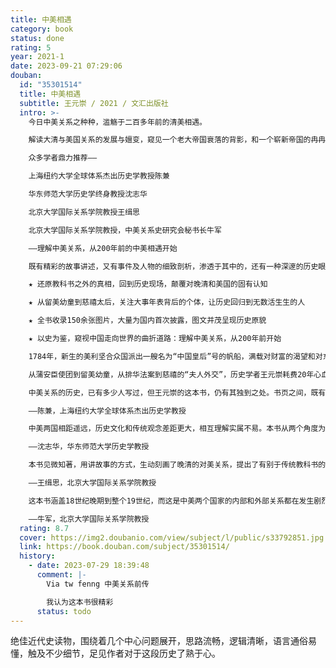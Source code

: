 ```yaml
---
title: 中美相遇
category: book
status: done
rating: 5
year: 2021-1
date: 2023-09-21 07:29:06
douban:
  id: "35301514"
  title: 中美相遇
  subtitle: 王元崇 / 2021 / 文汇出版社
  intro: >-
    今日中美关系之种种，滥觞于二百多年前的清美相遇。

    解读大清与美国关系的发展与嬗变，窥见一个老大帝国衰落的背影，和一个崭新帝国的冉冉升起。

    众多学者鼎力推荐——

    上海纽约大学全球体系杰出历史学教授陈兼

    华东师范大学历史学终身教授沈志华

    北京大学国际关系学院教授王缉思

    北京大学国际关系学院教授，中美关系史研究会秘书长牛军

    ——理解中美关系，从200年前的中美相遇开始

    既有精彩的故事讲述，又有事件及人物的细致剖析，渗透于其中的，还有一种深邃的历史眼光。处于浩瀚太平洋两端的两个大国，“相遇”最初两百年间的种种恩怨情仇，跃然于纸上，读来发人深省。——陈兼

    ★ 还原教科书之外的真相，回到历史现场，颠覆对晚清和美国的固有认知

    ★ 从留美幼童到慈禧太后，关注大事年表背后的个体，让历史回归到无数活生生的人

    ★ 全书收录150余张图片，大量为国内首次披露，图文并茂呈现历史原貌

    ★ 以史为鉴，窥视中国走向世界的曲折道路：理解中美关系，从200年前开始

    1784年，新生的美利坚合众国派出一艘名为“中国皇后”号的帆船，满载对财富的渴望和对东方文明的幻想，前往乾隆治下的盛世中华；100多年后，大清轰然崩溃，而美国却在通向霸权之路上如日方升。在一个多世纪的相望、相遇与相撞背后，是中国逐渐认清世界，并蹒跚追赶时代脚步的历程。双方的此消彼长，正是两个世界、两个时代交错的侧影。

    从蒲安臣使团到留美幼童，从排华法案到慈禧的“夫人外交”，历史学者王元崇耗费20年心血，收集整理大量原始资料，全面分析清美贸易、政治、军事、文化教育等诸多方面的交往与互动，通过一系列生动具体的细节，在“天朝”与“外夷”、传统与现代的激烈冲突之中，解读进步与保守、开放与封闭的复杂博弈，还原中国走向近代化与国际化的艰辛之旅；打破线性历史观的陈腐教条，重新审视今日中国与美国、与世界的关系。

    中美关系的历史，已有多少人写过，但王元崇的这本书，仍有其独到之处。书页之间，既有精彩的故事讲述，又有事件及人物的细致剖析，渗透于其中的，还有一种深邃的历史眼光。他的生花妙笔之下，处于浩瀚太平洋两端的两个大国，“相遇”最初两百年间的种种恩怨情仇，跃然于纸上，读来发人深省。

    ——陈兼，上海纽约大学全球体系杰出历史学教授

    中美两国相距遥远，历史文化和传统观念差距更大，相互理解实属不易。本书从两个角度为增进中美理解做出了努力。对中美早期交往的历史进行远距离观察，有助于人们看到起点、发展和全貌，而不为近期和现实的一时一事所遮蔽；把高深的学术研究成果转化为大众易于接受的文化作品，有助于更广泛的社会群体了解中美关系的由来，毕竟国家之间相互理解的基础在于民众和舆论。此书值得一读。

    ——沈志华，华东师范大学历史学教授

    本书见微知著，用讲故事的方式，生动刻画了晚清的对美关系，提出了有别于传统教科书的独特视角和观点。

    ——王缉思，北京大学国际关系学院教授

    这本书涵盖18世纪晚期到整个19世纪，而这是中美两个国家的内部和外部关系都在发生剧烈变化的时代，给当时乃至之后很长一段的中美双边关系造成了深刻的影响，人们至今还可清晰感受到那个时代留下的一些基本看法甚至话语。所以，了解这段历史很重要，而这本书的出版恰逢其时。该书是作者的新贡献，内容很丰富，叙述清晰，很有可读性，一些观点对于理解今天中美关系的复杂性也是很有启发的。

    ——牛军，北京大学国际关系学院教授
  rating: 8.7
  cover: https://img2.doubanio.com/view/subject/l/public/s33792851.jpg
  link: https://book.douban.com/subject/35301514/
  history:
    - date: 2023-07-29 18:39:48
      comment: |-
        Via tw fenng 中美关系前传 

        我认为这本书很精彩
      status: todo
---
```


绝佳近代史读物，围绕着几个中心问题展开，思路流畅，逻辑清晰，语言通俗易懂，触及不少细节，足见作者对于这段历史了熟于心。